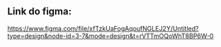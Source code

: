 ## Link do figma:
https://www.figma.com/file/xfTzkUaFogAqoufNGLEJ2Y/Untitled?type=design&node-id=3-7&mode=design&t=rVTTmOQoWhT8BP6W-0
